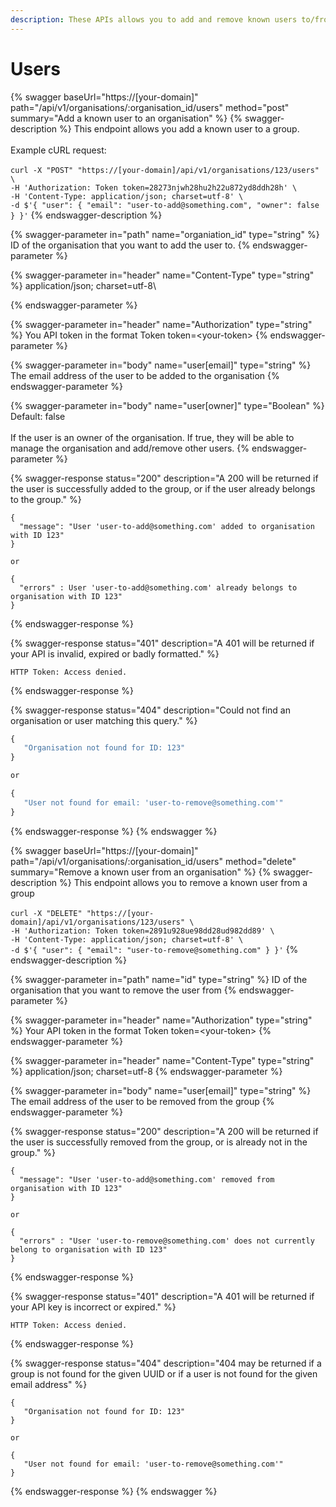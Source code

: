 ```yaml
---
description: These APIs allows you to add and remove known users to/from organisations.
---
```


# Users

{% swagger baseUrl="https://[your-domain]" path="/api/v1/organisations/:organisation_id/users" method="post" summary="Add a known user to an organisation" %}
{% swagger-description %}
This endpoint allows you add a known user to a group.\
\
Example cURL request:\
\
`curl -X "POST" "https://[your-domain]/api/v1/organisations/123/users" \`\
&#x20;    `-H 'Authorization: Token token=28273njwh28hu2h22u872yd8ddh28h' \`\
&#x20;    `-H 'Content-Type: application/json; charset=utf-8' \`\
&#x20;    `-d $'{ "user": { "email": "user-to-add@something.com", "owner": false } }'`
{% endswagger-description %}

{% swagger-parameter in="path" name="organiation_id" type="string" %}
ID of the organisation that you want to add the user to.
{% endswagger-parameter %}

{% swagger-parameter in="header" name="Content-Type" type="string" %}
application/json; charset=utf-8\

{% endswagger-parameter %}

{% swagger-parameter in="header" name="Authorization" type="string" %}
You API token in the format Token token=\<your-token>
{% endswagger-parameter %}

{% swagger-parameter in="body" name="user[email]" type="string" %}
The email address of the user to be added to the organisation
{% endswagger-parameter %}

{% swagger-parameter in="body" name="user[owner]" type="Boolean" %}
Default: false\
\
If the user is an owner of the organisation. If true, they will be able to manage the organisation and add/remove other users.
{% endswagger-parameter %}

{% swagger-response status="200" description="A 200 will be returned if the user is successfully added to the group, or if the user already belongs to the group." %}
```
{
  "message": "User 'user-to-add@something.com' added to organisation with ID 123"
}

or

{
  "errors" : User 'user-to-add@something.com' already belongs to organisation with ID 123"
}
```
{% endswagger-response %}

{% swagger-response status="401" description="A 401 will be returned if your API is invalid, expired or badly formatted." %}
```
HTTP Token: Access denied.
```
{% endswagger-response %}

{% swagger-response status="404" description="Could not find an organisation or user matching this query." %}
```javascript
{
   "Organisation not found for ID: 123"
}

or 

{
   "User not found for email: 'user-to-remove@something.com'"
}
```
{% endswagger-response %}
{% endswagger %}

{% swagger baseUrl="https://[your-domain]" path="/api/v1/organisations/:organisation_id/users" method="delete" summary="Remove a known user from an organisation" %}
{% swagger-description %}
This endpoint allows you to remove a known user from a group\
\
`curl -X "DELETE" "https://[your-domain]/api/v1/organisations/123/users" \`\
&#x20;    `-H 'Authorization: Token token=2891u928ue98dd28ud982dd89' \`\
&#x20;    `-H 'Content-Type: application/json; charset=utf-8' \`\
&#x20;    `-d $'{ "user": { "email": "user-to-remove@something.com" } }'`
{% endswagger-description %}

{% swagger-parameter in="path" name="id" type="string" %}
ID of the organisation that you want to remove the user from
{% endswagger-parameter %}

{% swagger-parameter in="header" name="Authorization" type="string" %}
Your API token in the format Token token=\<your-token>
{% endswagger-parameter %}

{% swagger-parameter in="header" name="Content-Type" type="string" %}
application/json; charset=utf-8
{% endswagger-parameter %}

{% swagger-parameter in="body" name="user[email]" type="string" %}
The email address of the user to be removed from the group
{% endswagger-parameter %}

{% swagger-response status="200" description="A 200 will be returned if the user is successfully removed from the group, or is already not in the group." %}
```
{
  "message": "User 'user-to-add@something.com' removed from organisation with ID 123"
}

or

{
  "errors" : "User 'user-to-remove@something.com' does not currently belong to organisation with ID 123"
}
```
{% endswagger-response %}

{% swagger-response status="401" description="A 401 will be returned if your API key is incorrect or expired." %}
```
HTTP Token: Access denied.
```
{% endswagger-response %}

{% swagger-response status="404" description="404 may be returned if a group is not found for the given UUID or if a user is not found for the given email address" %}
```
{
   "Organisation not found for ID: 123"
}

or 

{
   "User not found for email: 'user-to-remove@something.com'"
}
```
{% endswagger-response %}
{% endswagger %}
